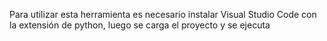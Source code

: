Para utilizar esta herramienta es necesario instalar Visual Studio Code con la extensión de python, luego se carga el proyecto y se ejecuta
